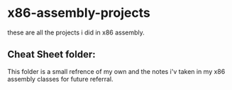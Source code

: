 # x86-assembly-projects
these are all the projects i did in x86 assembly.

## Cheat Sheet folder:
This folder is a small refrence of my own and the notes i'v taken in my x86 assembly classes for future referral.
